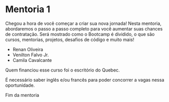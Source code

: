 # Mentoria 1

Chegou a hora de você começar a criar sua nova jornada! Nesta mentoria, abordaremos o passo a passo completo para você aumentar suas chances de contratação. Será mostrado como o Bootcamp é dividido, o que são cursos, mentorias, projetos, desafios de código e muito mais!

- Renan Oliveira  
- Venilton Falvo Jr.  
- Camila Cavalcante

Quem financiou esse curso foi o escritório do Quebec. 

É necessário saber inglês e/ou francês para poder concorrer a vagas nessa oportunidade.

Fim da mentoria 
